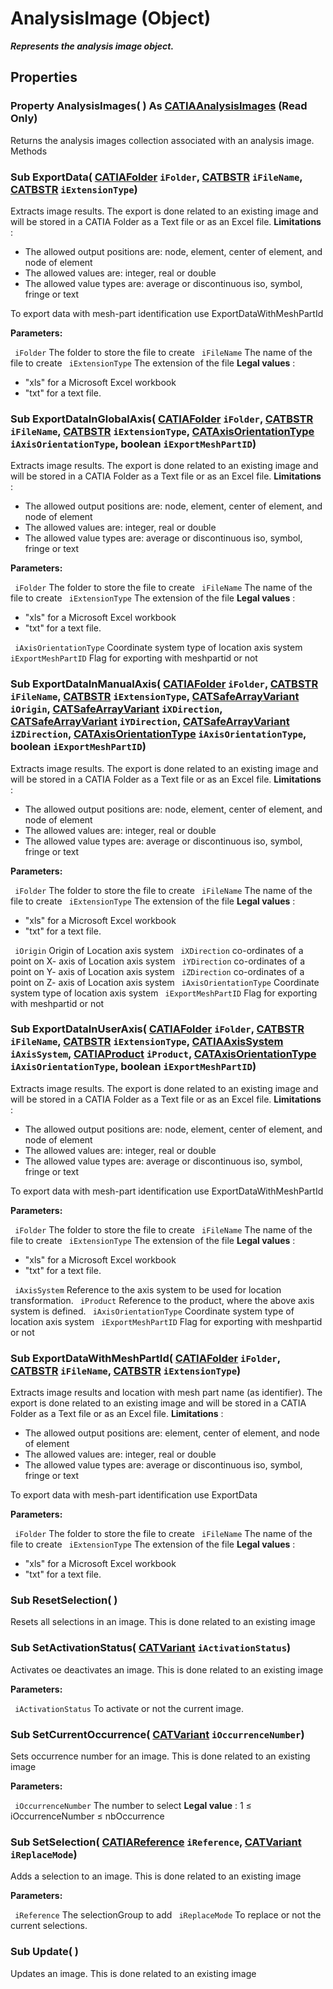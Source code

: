 # AnalysisImage (Object)

**_Represents the analysis image object._**

## Properties

### Property **AnalysisImages**( ) As [CATIAAnalysisImages](../CATAnalysisInterfaces/interface_AnalysisImages_41938.md) (Read Only)

Returns the analysis images collection associated with an analysis image.  Methods

### Sub **ExportData**( [CATIAFolder](../InfInterfaces/interface_Folder_8034.md)  `iFolder`,  [CATBSTR](../System/typedef_CATBSTR_8129.md)  `iFileName`,  [CATBSTR](../System/typedef_CATBSTR_8129.md)  `iExtensionType`)

Extracts image results.
The export is done related to an existing image and will be stored in a CATIA Folder as a Text file or as an Excel file.
**Limitations** :

  * The allowed output positions are: node, element, center of element, and node of element
  * The allowed values are: integer, real or double
  * The allowed value types are: average or discontinuous iso, symbol, fringe or text

To export data with mesh-part identification use ExportDataWithMeshPartId

**Parameters:**

` iFolder`      The folder to store the file to create
` iFileName`      The name of the file to create
` iExtensionType`      The extension of the file
**Legal values** :

  * "xls" for a Microsoft Excel workbook
  * "txt" for a text file.

### Sub **ExportDataInGlobalAxis**( [CATIAFolder](../InfInterfaces/interface_Folder_8034.md)  `iFolder`,  [CATBSTR](../System/typedef_CATBSTR_8129.md)  `iFileName`,  [CATBSTR](../System/typedef_CATBSTR_8129.md)  `iExtensionType`,  [CATAxisOrientationType](../CATAnalysisInterfaces/enum_CATAxisOrientationType_101718.md)  `iAxisOrientationType`,  boolean  `iExportMeshPartID`)

Extracts image results.
The export is done related to an existing image and will be stored in a CATIA Folder as a Text file or as an Excel file.
**Limitations** :

  * The allowed output positions are: node, element, center of element, and node of element
  * The allowed values are: integer, real or double
  * The allowed value types are: average or discontinuous iso, symbol, fringe or text

**Parameters:**

` iFolder`      The folder to store the file to create
` iFileName`      The name of the file to create
` iExtensionType`      The extension of the file
**Legal values** :

  * "xls" for a Microsoft Excel workbook
  * "txt" for a text file.

` iAxisOrientationType`      Coordinate system type of location axis system
` iExportMeshPartID`      Flag for exporting with meshpartid or not

### Sub **ExportDataInManualAxis**( [CATIAFolder](../InfInterfaces/interface_Folder_8034.md)  `iFolder`,  [CATBSTR](../System/typedef_CATBSTR_8129.md)  `iFileName`,  [CATBSTR](../System/typedef_CATBSTR_8129.md)  `iExtensionType`,  [CATSafeArrayVariant](../System/typedef_CATSafeArrayVariant_73843.md)  `iOrigin`,  [CATSafeArrayVariant](../System/typedef_CATSafeArrayVariant_73843.md)  `iXDirection`,  [CATSafeArrayVariant](../System/typedef_CATSafeArrayVariant_73843.md)  `iYDirection`,  [CATSafeArrayVariant](../System/typedef_CATSafeArrayVariant_73843.md)  `iZDirection`,  [CATAxisOrientationType](../CATAnalysisInterfaces/enum_CATAxisOrientationType_101718.md)  `iAxisOrientationType`,  boolean  `iExportMeshPartID`)

Extracts image results.
The export is done related to an existing image and will be stored in a CATIA Folder as a Text file or as an Excel file.
**Limitations** :

  * The allowed output positions are: node, element, center of element, and node of element
  * The allowed values are: integer, real or double
  * The allowed value types are: average or discontinuous iso, symbol, fringe or text

**Parameters:**

` iFolder`      The folder to store the file to create
` iFileName`      The name of the file to create
` iExtensionType`      The extension of the file
**Legal values** :

  * "xls" for a Microsoft Excel workbook
  * "txt" for a text file.

` iOrigin`      Origin of Location axis system
` iXDirection`      co-ordinates of a point on X- axis of Location axis system
` iYDirection`      co-ordinates of a point on Y- axis of Location axis system
` iZDirection`      co-ordinates of a point on Z- axis of Location axis system
` iAxisOrientationType`      Coordinate system type of location axis system
` iExportMeshPartID`      Flag for exporting with meshpartid or not

### Sub **ExportDataInUserAxis**( [CATIAFolder](../InfInterfaces/interface_Folder_8034.md)  `iFolder`,  [CATBSTR](../System/typedef_CATBSTR_8129.md)  `iFileName`,  [CATBSTR](../System/typedef_CATBSTR_8129.md)  `iExtensionType`,  [CATIAAxisSystem](../MecModInterfaces/interface_AxisSystem_22406.md)  `iAxisSystem`,  [CATIAProduct](../ProductStructureInterfaces/interface_Product_11223.md)  `iProduct`,  [CATAxisOrientationType](../CATAnalysisInterfaces/enum_CATAxisOrientationType_101718.md)  `iAxisOrientationType`,  boolean  `iExportMeshPartID`)

Extracts image results.
The export is done related to an existing image and will be stored in a CATIA Folder as a Text file or as an Excel file.
**Limitations** :

  * The allowed output positions are: node, element, center of element, and node of element
  * The allowed values are: integer, real or double
  * The allowed value types are: average or discontinuous iso, symbol, fringe or text

To export data with mesh-part identification use ExportDataWithMeshPartId

**Parameters:**

` iFolder`      The folder to store the file to create
` iFileName`      The name of the file to create
` iExtensionType`      The extension of the file
**Legal values** :

  * "xls" for a Microsoft Excel workbook
  * "txt" for a text file.

` iAxisSystem`      Reference to the axis system to be used for location transformation.
` iProduct`      Reference to the product, where the above axis system is defined.
` iAxisOrientationType`      Coordinate system type of location axis system
` iExportMeshPartID`      Flag for exporting with meshpartid or not

### Sub **ExportDataWithMeshPartId**( [CATIAFolder](../InfInterfaces/interface_Folder_8034.md)  `iFolder`,  [CATBSTR](../System/typedef_CATBSTR_8129.md)  `iFileName`,  [CATBSTR](../System/typedef_CATBSTR_8129.md)  `iExtensionType`)

Extracts image results and location with mesh part name (as identifier).
The export is done related to an existing image and will be stored in a CATIA Folder as a Text file or as an Excel file.
**Limitations** :

  * The allowed output positions are: element, center of element, and node of element
  * The allowed values are: integer, real or double
  * The allowed value types are: average or discontinuous iso, symbol, fringe or text

To export data with mesh-part identification use ExportData

**Parameters:**

` iFolder`      The folder to store the file to create
` iFileName`      The name of the file to create
` iExtensionType`      The extension of the file
**Legal values** :

  * "xls" for a Microsoft Excel workbook
  * "txt" for a text file.

### Sub **ResetSelection**( )

Resets all selections in an image.
This is done related to an existing image  
### Sub **SetActivationStatus**( [CATVariant](../System/typedef_CATVariant_20656.md)  `iActivationStatus`)

Activates oe deactivates an image.
This is done related to an existing image

**Parameters:**

` iActivationStatus`      To activate or not the current image.

### Sub **SetCurrentOccurrence**( [CATVariant](../System/typedef_CATVariant_20656.md)  `iOccurrenceNumber`)

Sets occurrence number for an image.
This is done related to an existing image

**Parameters:**

` iOccurrenceNumber`      The number to select
**Legal value** : 1 ≤ iOccurrenceNumber ≤ nbOccurrence

### Sub **SetSelection**( [CATIAReference](../InfInterfaces/interface_Reference_17481.md)  `iReference`,  [CATVariant](../System/typedef_CATVariant_20656.md)  `iReplaceMode`)

Adds a selection to an image.
This is done related to an existing image

**Parameters:**

` iReference`      The selectionGroup to add
` iReplaceMode`      To replace or not the current selections.

### Sub **Update**( )

Updates an image.
This is done related to an existing image